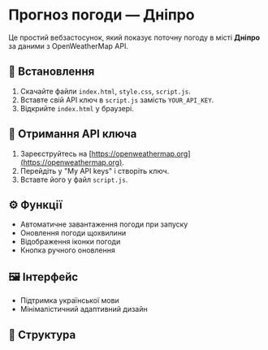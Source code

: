 # Прогноз погоди — Дніпро

Це простий вебзастосунок, який показує поточну погоду в місті **Дніпро** за даними з OpenWeatherMap API.

## 🔧 Встановлення

1. Скачайте файли `index.html`, `style.css`, `script.js`.
2. Вставте свій API ключ в `script.js` замість `YOUR_API_KEY`.
3. Відкрийте `index.html` у браузері.

## 🔑 Отримання API ключа

1. Зареєструйтесь на [https://openweathermap.org](https://openweathermap.org).
2. Перейдіть у "My API keys" і створіть ключ.
3. Вставте його у файл `script.js`.

## ⚙️ Функції

- Автоматичне завантаження погоди при запуску
- Оновлення погоди щохвилини
- Відображення іконки погоди
- Кнопка ручного оновлення

## 🖼️ Інтерфейс

- Підтримка української мови
- Мінімалістичний адаптивний дизайн

## 📁 Структура


